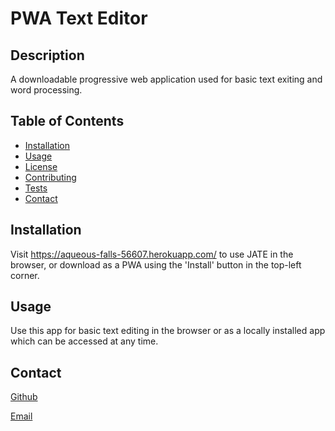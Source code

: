 # PWA Text Editor

## Description
    
A downloadable progressive web application used for basic text exiting and word processing.
    
## Table of Contents
    
* [Installation](#installation)
* [Usage](#usage)
* [License](#license)
* [Contributing](#contributing)
* [Tests](#tests)
* [Contact](#contact)

## Installation
    
Visit https://aqueous-falls-56607.herokuapp.com/ to use JATE in the browser, or download as a PWA using the 'Install' button in the top-left corner. 
    
## Usage
    
Use this app for basic text editing in the browser or as a locally installed app which can be accessed at any time.
        
## Contact
    
[Github](https://www.github.com/cplancich)

[Email](mailto:cplanc@uw.edu)
